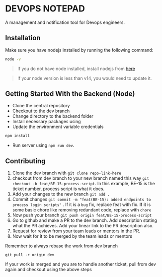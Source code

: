 # DEVOPS NOTEPAD

A management and notification tool for Devops engineers.

## Installation
Make sure you have nodejs installed by running the following command:

```bash
node -v
```
> If you do not have node installed, install nodejs from [here](https://nodejs.org/en/download/)

> If your node version is less than v14, you would need to update it.

## Getting Started With the Backend (Node)

* Clone the central repository
* Checkout to the dev branch
* Change directory to the backend folder
* Install necessary packages using
* Update the environment variable credentials
```bash
npm install
```
* Run server using `npm run dev`.

## Contributing

1. Clone the dev branch with `git clone repo-link-here`
2. checkout from dev branch to your new branch named this way `git checkout -b feat/BE-15-process-script`. In this example, BE-15 is the ticket number, process script is what it does.
3. Add your changes to the new branch `git add .`
4. Commit changes `git commit -m "feat(BE-15): added endpoints to process login scripts"` . If it is a `bug` fix, replace feat with fix. If  it is some basic chore like removing redundant code, replace with `chore`
5. Now push your branch `git push origin feat/BE-15-process-script`
6. Go to github and make a PR to the dev branch. Add description stating what the PR achieves. Add your linear link to the PR description also.
7. Request for review from your team leads or mentors in the PR.
8. Now wait for it to be merged by the team leads or mentors

Remember to always rebase the work from dev branch

`git pull -r origin dev`

If your work is merged and you are to handle another ticket, pull from dev again and checkout using the above steps


